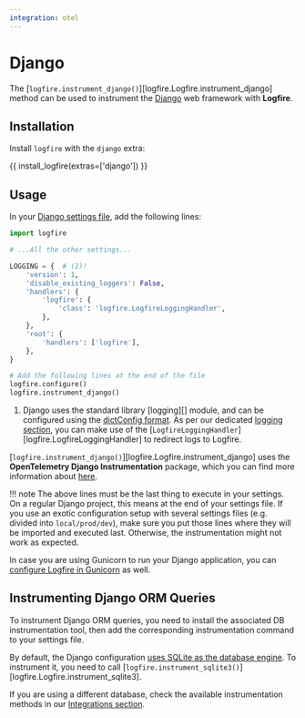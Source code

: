 ```yaml
---
integration: otel
---
```


# Django

The [`logfire.instrument_django()`][logfire.Logfire.instrument_django] method can be used to instrument the [Django][django] web framework with **Logfire**.

## Installation

Install `logfire` with the `django` extra:

{{ install_logfire(extras=['django']) }}

## Usage

In your [Django settings file](https://docs.djangoproject.com/en/stable/topics/settings/), add the following lines:

```py
import logfire

# ...All the other settings...

LOGGING = {  # (1)!
    'version': 1,
    'disable_existing_loggers': False,
    'handlers': {
        'logfire': {
            'class': 'logfire.LogfireLoggingHandler',
        },
    },
    'root': {
        'handlers': ['logfire'],
    },
}

# Add the following lines at the end of the file
logfire.configure()
logfire.instrument_django()
```

1. Django uses the standard library [logging][] module, and can be configured using the
  [dictConfig format](https://docs.djangoproject.com/en/stable/topics/logging/#configuring-logging).
  As per our dedicated [logging section](../logging.md), you can make use of the
  [`LogfireLoggingHandler`][logfire.LogfireLoggingHandler] to redirect logs to Logfire.

[`logfire.instrument_django()`][logfire.Logfire.instrument_django] uses the
**OpenTelemetry Django Instrumentation** package,
which you can find more information about [here][opentelemetry-django].

!!! note
    The above lines must be the last thing to execute in your settings. On a regular Django project, this means
    at the end of your settings file. If you use an exotic configuration setup with several settings files (e.g. divided
    into `local/prod/dev`), make sure you put those lines where they will be imported and executed last. Otherwise, the
    instrumentation might not work as expected.

In case you are using Gunicorn to run your Django application, you can [configure Logfire in Gunicorn](gunicorn.md) as well.

## Instrumenting Django ORM Queries

To instrument Django ORM queries, you need to install the associated DB instrumentation tool, then add the corresponding instrumentation
command to your ‍settings file.

By default, the Django configuration [uses SQLite as the database engine].
To instrument it, you need to call [`logfire.instrument_sqlite3()`][logfire.Logfire.instrument_sqlite3].

If you are using a different database, check the available instrumentation methods in our [Integrations section].

[django]: https://www.djangoproject.com/
[opentelemetry-django]: https://opentelemetry-python-contrib.readthedocs.io/en/latest/instrumentation/django/django.html
[uses SQLite as the database engine]: https://docs.djangoproject.com/en/stable/ref/databases/
[Integrations section]: ../index.md
